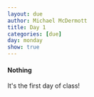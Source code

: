 ```yaml
---
layout: due
author: Michael McDermott
title: Day 1
categories: [due]
day: monday
show: true
---
```

#### Nothing
It's the first day of class!
